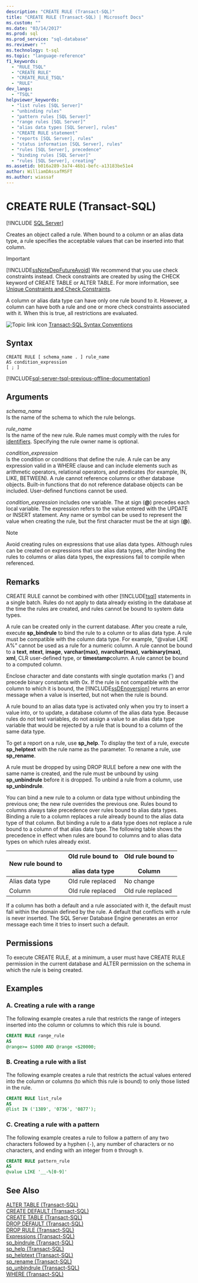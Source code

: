 ```yaml
---
description: "CREATE RULE (Transact-SQL)"
title: "CREATE RULE (Transact-SQL) | Microsoft Docs"
ms.custom: ""
ms.date: "03/14/2017"
ms.prod: sql
ms.prod_service: "sql-database"
ms.reviewer: ""
ms.technology: t-sql
ms.topic: "language-reference"
f1_keywords: 
  - "RULE_TSQL"
  - "CREATE RULE"
  - "CREATE_RULE_TSQL"
  - "RULE"
dev_langs: 
  - "TSQL"
helpviewer_keywords: 
  - "list rules [SQL Server]"
  - "unbinding rules"
  - "pattern rules [SQL Server]"
  - "range rules [SQL Server]"
  - "alias data types [SQL Server], rules"
  - "CREATE RULE statement"
  - "reports [SQL Server], rules"
  - "status information [SQL Server], rules"
  - "rules [SQL Server], precedence"
  - "binding rules [SQL Server]"
  - "rules [SQL Server], creating"
ms.assetid: b016a289-3a74-46b1-befc-a13183be51e4
author: WilliamDAssafMSFT
ms.author: wiassaf
---
```

# CREATE RULE (Transact-SQL)
[!INCLUDE [SQL Server](../../includes/applies-to-version/sqlserver.md)]

  Creates an object called a rule. When bound to a column or an alias data type, a rule specifies the acceptable values that can be inserted into that column.  
  
> [!IMPORTANT]  
>  [!INCLUDE[ssNoteDepFutureAvoid](../../includes/ssnotedepfutureavoid-md.md)] We recommend that you use check constraints instead. Check constraints are created by using the CHECK keyword of CREATE TABLE or ALTER TABLE. For more information, see [Unique Constraints and Check Constraints](../../relational-databases/tables/unique-constraints-and-check-constraints.md).  
  
 A column or alias data type can have only one rule bound to it. However, a column can have both a rule and one or more check constraints associated with it. When this is true, all restrictions are evaluated.  
  
 ![Topic link icon](../../database-engine/configure-windows/media/topic-link.gif "Topic link icon") [Transact-SQL Syntax Conventions](../../t-sql/language-elements/transact-sql-syntax-conventions-transact-sql.md)  
  
## Syntax  
  
```syntaxsql
CREATE RULE [ schema_name . ] rule_name   
AS condition_expression  
[ ; ]  
```  
  
[!INCLUDE[sql-server-tsql-previous-offline-documentation](../../includes/sql-server-tsql-previous-offline-documentation.md)]

## Arguments
 *schema_name*  
 Is the name of the schema to which the rule belongs.  
  
 *rule_name*  
 Is the name of the new rule. Rule names must comply with the rules for [identifiers](../../relational-databases/databases/database-identifiers.md). Specifying the rule owner name is optional.  
  
 *condition_expression*  
 Is the condition or conditions that define the rule. A rule can be any expression valid in a WHERE clause and can include elements such as arithmetic operators, relational operators, and predicates (for example, IN, LIKE, BETWEEN). A rule cannot reference columns or other database objects. Built-in functions that do not reference database objects can be included. User-defined functions cannot be used.  
  
 *condition_expression* includes one variable. The at sign (**@**) precedes each local variable. The expression refers to the value entered with the UPDATE or INSERT statement. Any name or symbol can be used to represent the value when creating the rule, but the first character must be the at sign (**@**).  
  
> [!NOTE]  
>  Avoid creating rules on expressions that use alias data types. Although rules can be created on expressions that use alias data types, after binding the rules to columns or alias data types, the expressions fail to compile when referenced.  
  
## Remarks  
 CREATE RULE cannot be combined with other [!INCLUDE[tsql](../../includes/tsql-md.md)] statements in a single batch. Rules do not apply to data already existing in the database at the time the rules are created, and rules cannot be bound to system data types.  
  
 A rule can be created only in the current database. After you create a rule, execute **sp_bindrule** to bind the rule to a column or to alias data type. A rule must be compatible with the column data type. For example, "\@value LIKE A%" cannot be used as a rule for a numeric column. A rule cannot be bound to a **text**, **ntext**, **image**, **varchar(max)**, **nvarchar(max)**, **varbinary(max)**, **xml**, CLR user-defined type, or **timestamp**column. A rule cannot be bound to a computed column.  
  
 Enclose character and date constants with single quotation marks (') and precede binary constants with 0x. If the rule is not compatible with the column to which it is bound, the [!INCLUDE[ssDEnoversion](../../includes/ssdenoversion-md.md)] returns an error message when a value is inserted, but not when the rule is bound.  
  
 A rule bound to an alias data type is activated only when you try to insert a value into, or to update, a database column of the alias data type. Because rules do not test variables, do not assign a value to an alias data type variable that would be rejected by a rule that is bound to a column of the same data type.  
  
 To get a report on a rule, use **sp_help**. To display the text of a rule, execute **sp_helptext** with the rule name as the parameter. To rename a rule, use **sp_rename**.  
  
 A rule must be dropped by using DROP RULE before a new one with the same name is created, and the rule must be unbound by using **sp_unbindrule** before it is dropped. To unbind a rule from a column, use **sp_unbindrule**.  
  
 You can bind a new rule to a column or data type without unbinding the previous one; the new rule overrides the previous one. Rules bound to columns always take precedence over rules bound to alias data types. Binding a rule to a column replaces a rule already bound to the alias data type of that column. But binding a rule to a data type does not replace a rule bound to a column of that alias data type. The following table shows the precedence in effect when rules are bound to columns and to alias data types on which rules already exist.  
  
|New rule bound to|Old rule bound to<br /><br /> alias data type|Old rule bound to<br /><br /> Column|  
|-----------------------|-------------------------------------------|----------------------------------|  
|Alias data type|Old rule replaced|No change|  
|Column|Old rule replaced|Old rule replaced|  
  
 If a column has both a default and a rule associated with it, the default must fall within the domain defined by the rule. A default that conflicts with a rule is never inserted. The SQL Server Database Engine generates an error message each time it tries to insert such a default.  
  
## Permissions  
 To execute CREATE RULE, at a minimum, a user must have CREATE RULE permission in the current database and ALTER permission on the schema in which the rule is being created.  
  
## Examples  
  
### A. Creating a rule with a range  
 The following example creates a rule that restricts the range of integers inserted into the column or columns to which this rule is bound.  
  
```sql  
CREATE RULE range_rule  
AS   
@range>= $1000 AND @range <$20000;  
```  
  
### B. Creating a rule with a list  
 The following example creates a rule that restricts the actual values entered into the column or columns (to which this rule is bound) to only those listed in the rule.  
  
```sql  
CREATE RULE list_rule  
AS   
@list IN ('1389', '0736', '0877');  
```  
  
### C. Creating a rule with a pattern  
 The following example creates a rule to follow a pattern of any two characters followed by a hyphen (`-`), any number of characters or no characters, and ending with an integer from `0` through `9`.  
  
```sql  
CREATE RULE pattern_rule   
AS  
@value LIKE '__-%[0-9]'  
```  
  
## See Also  
 [ALTER TABLE &#40;Transact-SQL&#41;](../../t-sql/statements/alter-table-transact-sql.md)   
 [CREATE DEFAULT &#40;Transact-SQL&#41;](../../t-sql/statements/create-default-transact-sql.md)   
 [CREATE TABLE &#40;Transact-SQL&#41;](../../t-sql/statements/create-table-transact-sql.md)   
 [DROP DEFAULT &#40;Transact-SQL&#41;](../../t-sql/statements/drop-default-transact-sql.md)   
 [DROP RULE &#40;Transact-SQL&#41;](../../t-sql/statements/drop-rule-transact-sql.md)   
 [Expressions &#40;Transact-SQL&#41;](../../t-sql/language-elements/expressions-transact-sql.md)   
 [sp_bindrule &#40;Transact-SQL&#41;](../../relational-databases/system-stored-procedures/sp-bindrule-transact-sql.md)   
 [sp_help &#40;Transact-SQL&#41;](../../relational-databases/system-stored-procedures/sp-help-transact-sql.md)   
 [sp_helptext &#40;Transact-SQL&#41;](../../relational-databases/system-stored-procedures/sp-helptext-transact-sql.md)   
 [sp_rename &#40;Transact-SQL&#41;](../../relational-databases/system-stored-procedures/sp-rename-transact-sql.md)   
 [sp_unbindrule &#40;Transact-SQL&#41;](../../relational-databases/system-stored-procedures/sp-unbindrule-transact-sql.md)   
 [WHERE &#40;Transact-SQL&#41;](../../t-sql/queries/where-transact-sql.md)  
  
  
